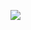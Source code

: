 ![](http://www.plantuml.com/plantuml/proxy?cache=no&src=https://raw.githubusercontent.com/oleksandrblazhko/ai181-olijnik/laboratory-work-2/Laboratory-work-2/UML-Deployment.puml)

